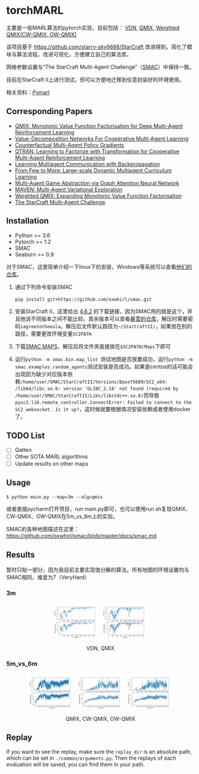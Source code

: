 # torchMARL

主要是一些MARL算法的pytorch实现，目前包括：
[VDN](https://arxiv.org/abs/1706.05296), [QMIX](https://arxiv.org/abs/1803.11485), [Weighted QMIX(CW-QMIX, OW-QMIX)](https://arxiv.org/abs/2006.10800)

该项目基于 https://github.com/starry-sky6688/StarCraft 改进得到，简化了模块与算法流程，改进可视化，方便建立自己的算法库。

网络参数设置与“The StarCraft Multi-Agent Challenge”（[SMAC](https://arxiv.org/abs/1902.04043)）中保持一致。

目前在StarCraft II上进行测试，但可以方便地迁移到任意封装好的环境使用。

相关资料：[Pymarl](https://github.com/oxwhirl/pymarl)

## Corresponding Papers

- [QMIX: Monotonic Value Function Factorisation for Deep Multi-Agent Reinforcement Learning](https://arxiv.org/abs/1803.11485)
- [Value-Decomposition Networks For Cooperative Multi-Agent Learning](https://arxiv.org/abs/1706.05296)
- [Counterfactual Multi-Agent Policy Gradients](https://arxiv.org/abs/1705.08926)
- [QTRAN: Learning to Factorize with Transformation for Cooperative Multi-Agent Reinforcement Learning](https://arxiv.org/abs/1905.05408)
- [Learning Multiagent Communication with Backpropagation](https://arxiv.org/abs/1605.07736)
- [From Few to More: Large-scale Dynamic Multiagent Curriculum Learning](https://arxiv.org/abs/1909.02790?context=cs.MA)
- [Multi-Agent Game Abstraction via Graph Attention Neural Network](https://arxiv.org/abs/1911.10715)
- [MAVEN: Multi-Agent Variational Exploration](https://arxiv.org/abs/1910.07483)
- [Weighted QMIX: Expanding Monotonic Value Function Factorisation](https://arxiv.org/abs/2006.10800)
- [The StarCraft Multi-Agent Challenge](https://arxiv.org/abs/1902.04043)

## Installation

- Python >= 3.6
- Pytorch >= 1.2
- SMAC
- Seaborn >= 0.9

对于SMAC，这里简单介绍一下linux下的安装，Windows等系统可以查看[他们的仓库](https://github.com/oxwhirl/smac)。

1. 通过下列命令安装SMAC

   `pip install git+https://github.com/oxwhirl/smac.git`

2. 安装StarCraft II，这里给出 [4.6.2](http://blzdistsc2-a.akamaihd.net/Linux/SC2.4.6.2.69232.zip) 的下载链接，因为SMAC用的就是这个，并且他说不同版本之间不能比较，其余版本可以查看[暴雪的仓库](https://github.com/Blizzard/s2client-proto)，解压时需要密码`iagreetotheeula`。解压后文件默认路径为`~/StarCraftII/`，如果放在别的路径，需要更改环境变量`SC2PATH`

3. 下载[SMAC MAPS](https://github.com/oxwhirl/smac/releases/download/v0.1-beta1/SMAC_Maps.zip)，解压后将文件夹直接放在`$SC2PATH/Maps`下即可

4. 运行`python -m smac.bin.map_list `测试地图是否放置成功，运行`python -m smac.examples.random_agents`测试安装是否成功。如果是centos的话可能会出现因为缺少对应版本依赖`/home/user/SMAC/StarCraftII/Versions/Base75689/SC2_x64: /lib64/libc.so.6: version 'GLIBC_2.18' not found (required by /home/user/SMAC/StarCraftII/Libs/libstdc++.so.6)`而导致`pysc2.lib.remote_controller.ConnectError: Failed to connect to the SC2 websocket. Is it up?`，这时候就要根据情况安装依赖或者使用docker了。




## TODO List

- [ ] Qatten
- [ ] Other SOTA MARL algorithms
- [ ] Update results on other maps

## Usage

```shell
$ python main.py --map=3m --alg=qmix
```

或者直接pycharm打开项目，run main.py即可，也可以使用run.sh复现QMIX、CW-QMIX、OW-QMIX在5m_vs_6m上的实验。

SMAC的各种地图描述在这里：https://github.com/oxwhirl/smac/blob/master/docs/smac.md

## Results

暂时只贴一部分，因为我目前主要实现值分解的算法。所有地图的环境设置均与SMAC相同，难度为7（VeryHard）

### 3m

<center> <figure> 
    <img src="./img/vdn-3m-7.png" width='30%'/>
    <img src="./img/qmix-3m-7.png" width='30%'/> 
</figure> </center>

<center>VDN, QMIX</center>

### 5m_vs_6m

<center> <figure> 
    <img src="./img/qmix-5m_vs_6m.png" width='30%'/>
    <img src="./img/cwqmix-5m_vs_6m.png" width='30%'/> 
    <img src="./img/owqmix-5m_vs_6m.png" width='30%'/> 
</figure> </center>

<center>QMIX, CW-QMIX, OW-QMIX</center>

## Replay

If you want to see the replay, make sure the `replay_dir` is an absolute path, which can be set in `./common/arguments.py`. Then the replays of each evaluation will be saved, you can find them in your path.
